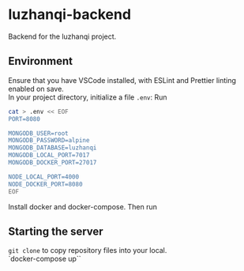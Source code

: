 # luzhanqi-backend

Backend for the luzhanqi project.

## Environment

Ensure that you have VSCode installed, with ESLint and Prettier linting enabled on save.  
In your project directory, initialize a file `.env`:
Run

```bash
cat > .env << EOF
PORT=8080

MONGODB_USER=root
MONGODB_PASSWORD=alpine
MONGODB_DATABASE=luzhanqi
MONGODB_LOCAL_PORT=7017
MONGODB_DOCKER_PORT=27017

NODE_LOCAL_PORT=4000
NODE_DOCKER_PORT=8080
EOF
```

Install docker and docker-compose. Then run

## Starting the server

`git clone` to copy repository files into your local.  
`docker-compose up``
